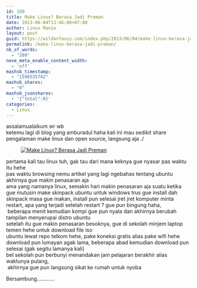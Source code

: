 ```yaml
---
id: 100
title: Make Linux? Berasa Jadi Preman
date: 2013-06-04T13:46:00+07:00
author: Linux Mania
layout: post
guid: https://wildanfauzy.com/index.php/2013/06/04/make-linux-berasa-jadi-preman/
permalink: /make-linux-berasa-jadi-preman/
nb_of_words:
  - "209"
neve_meta_enable_content_width:
  - 'off'
mashsb_timestamp:
  - "1596535742"
mashsb_shares:
  - "0"
mashsb_jsonshares:
  - '{"total":0}'
categories:
  - Linux
---
```

assalamualaikum wr wb  
ketemu lagi di blog yang amburadul haha kali ini mau sedikit share pengalaman make linux dan open source, langsung aja ./<figure class="wp-block-image size-large">

[<img src="https://wildanfauzyart.files.wordpress.com/2013/06/badbd-linux-xubuntu.png?w=768" alt="Make Linux? Berasa Jadi Preman" title="Make Linux? Berasa Jadi Preman" data-recalc-dims="1" />](https://wildanfauzyart.files.wordpress.com/2013/06/badbd-linux-xubuntu.png?w=768)</figure> 

pertama kali tau linux tuh, gak tau dari mana keknya gue nyasar pas waktu itu hehe  
pas waktu browsing nemu artikel yang lagi ngebahas tentang ubuntu akhirnya gue makin penasaran aja  
ama yang namanya linux, semakin hari makin penasaran aja suatu ketika gue mutusin make skinpack ubuntu untuk windows trus gue install dah skinpack masa gue makan, install pun selesai jret jret komputer minta restart, apa yang terjadi setelah restart ? gue pun bingung haha,  
&nbsp;beberapa menit kemudian kompi gue pun nyala dan akhirnya berubah tampilan menyerupai distro ubuntu  
setelah itu gue makin penasaran besoknya, gue di sekolah minjem laptop temen hehe untuk download file iso  
ubuntu lewat repo telkom hehe, pake koneksi gratis alias pake wifi hehe  
download pun lumayan agak lama, beberapa abad kemudian download pun selesai (gak segitu lamanya kali)  
bel sekolah pun berbunyi menandakan jam pelajaran berakhir alias waktunya pulang,  
&nbsp;akhirnya gue pun langsung sikat ke rumah untuk nyoba

Bersambung&#8230;&#8230;&#8230;&#8230;